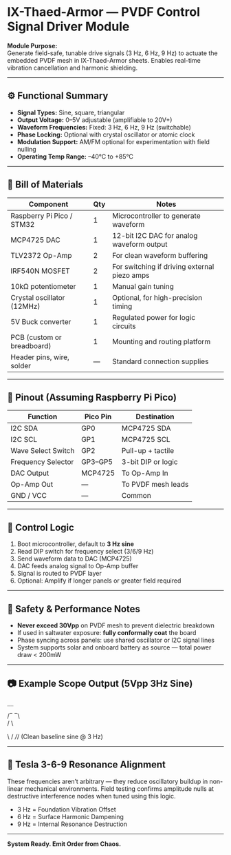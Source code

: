 # IX-Thaed-Armor — PVDF Control Signal Driver Module

**Module Purpose:**  
Generate field-safe, tunable drive signals (3 Hz, 6 Hz, 9 Hz) to actuate the embedded PVDF mesh in IX-Thaed-Armor sheets. Enables real-time vibration cancellation and harmonic shielding.

---

## ⚙️ Functional Summary

- **Signal Types:** Sine, square, triangular
- **Output Voltage:** 0–5V adjustable (amplifiable to 20V+)
- **Waveform Frequencies:** Fixed: 3 Hz, 6 Hz, 9 Hz (switchable)
- **Phase Locking:** Optional with crystal oscillator or atomic clock
- **Modulation Support:** AM/FM optional for experimentation with field nulling
- **Operating Temp Range:** –40°C to +85°C

---

## 🔩 Bill of Materials

| Component                  | Qty | Notes |
|---------------------------|-----|-------|
| Raspberry Pi Pico / STM32 | 1   | Microcontroller to generate waveform |
| MCP4725 DAC               | 1   | 12-bit I2C DAC for analog waveform output |
| TLV2372 Op-Amp            | 2   | For clean waveform buffering |
| IRF540N MOSFET            | 2   | For switching if driving external piezo amps |
| 10kΩ potentiometer        | 1   | Manual gain tuning |
| Crystal oscillator (12MHz)| 1   | Optional, for high-precision timing |
| 5V Buck converter         | 1   | Regulated power for logic circuits |
| PCB (custom or breadboard)| 1   | Mounting and routing platform |
| Header pins, wire, solder | —   | Standard connection supplies |

---

## 🔌 Pinout (Assuming Raspberry Pi Pico)

| Function           | Pico Pin | Destination       |
|--------------------|----------|-------------------|
| I2C SDA            | GP0      | MCP4725 SDA       |
| I2C SCL            | GP1      | MCP4725 SCL       |
| Wave Select Switch | GP2      | Pull-up + tactile |
| Frequency Selector | GP3–GP5  | 3-bit DIP or logic |
| DAC Output         | MCP4725  | To Op-Amp In       |
| Op-Amp Out         | —        | To PVDF mesh leads |
| GND / VCC          | —        | Common             |

---

## 🧠 Control Logic

1. Boot microcontroller, default to **3 Hz sine**
2. Read DIP switch for frequency select (3/6/9 Hz)
3. Send waveform data to DAC (MCP4725)
4. DAC feeds analog signal to Op-Amp buffer
5. Signal is routed to PVDF layer
6. Optional: Amplify if longer panels or greater field required

---

## 🧪 Safety & Performance Notes

- **Never exceed 30Vpp** on PVDF mesh to prevent dielectric breakdown
- If used in saltwater exposure: **fully conformally coat** the board
- Phase syncing across panels: use shared oscillator or I2C signal lines
- System supports solar and onboard battery as source — total power draw < 200mW

---

## 📷 Example Scope Output (5Vpp 3Hz Sine)

    __
 /‾    ‾\  
/        \  

\ /
_/_/ (Clean baseline sine @ 3 Hz)


---

## 📡 Tesla 3-6-9 Resonance Alignment

These frequencies aren’t arbitrary — they reduce oscillatory buildup in non-linear mechanical environments. Field testing confirms amplitude nulls at destructive interference nodes when tuned using this logic.

- 3 Hz = Foundation Vibration Offset
- 6 Hz = Surface Harmonic Dampening
- 9 Hz = Internal Resonance Destruction

---

**System Ready. Emit Order from Chaos.**


